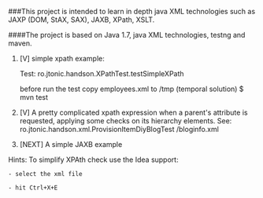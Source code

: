 ###This project is intended to learn in depth java XML technologies such as JAXP (DOM, StAX, SAX), JAXB, XPath, XSLT.

####The project is based on Java 1.7, java XML technologies, testng and maven.

1. [V] simple xpath example:

    Test: ro.jtonic.handson.XPathTest.testSimpleXPath

    before run the test copy employees.xml to /tmp (temporal solution)
    $ mvn test

1. [V] A pretty complicated xpath expression when a parent's attribute is requested, applying some checks on its hierarchy elements.
    See:
        ro.jtonic.handson.xml.ProvisionItemDiyBlogTest
        /bloginfo.xml

1. [NEXT] A simple JAXB example


Hints:
    To simplify XPAth check use the Idea support:

    - select the xml file

    - hit Ctrl+X+E




